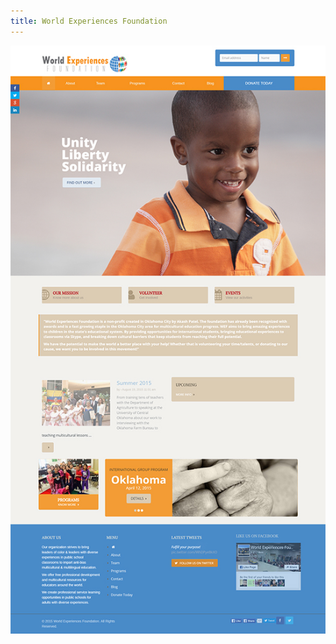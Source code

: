 ```yaml
---
title: World Experiences Foundation
---
```


![Timeline Page](assets/img/work/proj-6/WEFScreenShot.jpg)